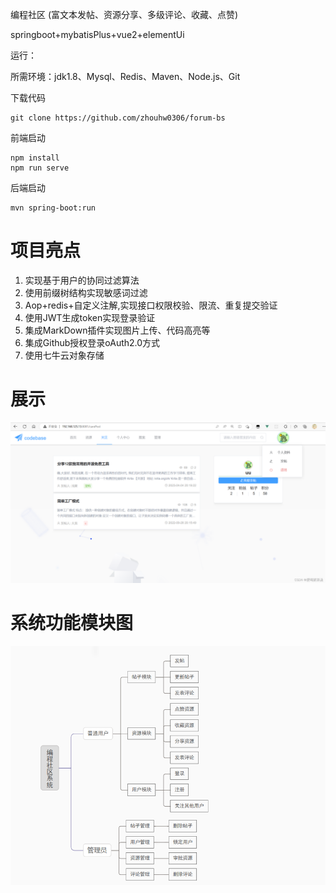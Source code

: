 编程社区
(富文本发帖、资源分享、多级评论、收藏、点赞)

springboot+mybatisPlus+vue2+elementUi

运行：

所需环境：jdk1.8、Mysql、Redis、Maven、Node.js、Git

下载代码
```
git clone https://github.com/zhouhw0306/forum-bs
```
前端启动
```
npm install
npm run serve
```
后端启动
```
mvn spring-boot:run
```
# 项目亮点

1. 实现基于用户的协同过滤算法
2. 使用前缀树结构实现敏感词过滤
3. Aop+redis+自定义注解,实现接口权限校验、限流、重复提交验证
4. 使用JWT生成token实现登录验证
5. 集成MarkDown插件实现图片上传、代码高亮等
6. 集成Github授权登录oAuth2.0方式
7. 使用七牛云对象存储
# 展示
![img_1.png](img_1.png)
# 系统功能模块图
![img.png](img.png)
